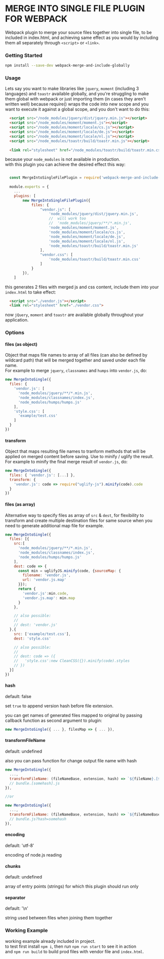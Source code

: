 # MERGE INTO SINGLE FILE PLUGIN FOR WEBPACK

Webpack plugin to merge your source files together into single file, to be included in index.html, and achieving same effect as you would by including them all separately through `<script>` or `<link>`.

### Getting Started

```bash
npm install --save-dev webpack-merge-and-include-globally
```

### Usage

Lets say you want to make libraries like `jquery`, `moment` (including 3 languages) and `toastr` available globally, and you're struggling to make them global with webpack or just importing them (in cases they aren't written well) because require() wraps the code into new scope and you want to execute it against a global scope, and you don't want to do this:
```html
  <script src="/node_modules/jquery/dist/jquery.min.js"></script>
  <script src="/node_modules/moment/moment.js"></script>
  <script src="/node_modules/moment/locale/cs.js"></script>
  <script src="/node_modules/moment/locale/de.js"></script>
  <script src="/node_modules/moment/locale/nl.js"></script>
  <script src="/node_modules/toastr/build/toastr.min.js"></script>
  
  <link rel="stylesheet" href="/node_modules/toastr/build/toastr.min.css">
```
because your `node_modules` is not available in production.
<br/>with this plugin you can achieve the desired effect this way:
```javascript

  const MergeIntoSingleFilePlugin = require('webpack-merge-and-include-globally');
  
  module.exports = {
    ...
    plugins: [
        new MergeIntoSingleFilePlugin({
            files: {
                "vendor.js": [
                    'node_modules/jquery/dist/jquery.min.js',
                    //  will work too
                    //  'node_modules/jquery/**/*.min.js',
                    'node_modules/moment/moment.js',
                    'node_modules/moment/locale/cs.js',
                    'node_modules/moment/locale/de.js',
                    'node_modules/moment/locale/nl.js',
                    'node_modules/toastr/build/toastr.min.js'
                ],
                "vendor.css": [
                    'node_modules/toastr/build/toastr.min.css'
                ]
            }
        }),
    ]

```
this generates 2 files with merged js and css content, include them into your `index.html` to take effect:
``` html
  <script src="./vendor.js"></script>
  <link rel="stylesheet" href="./vendor.css">
```
now `jQuery`, `moment` and `toastr` are available globally throughout your application.

### Options

#### files (as object)

Object that maps file names to array of all files (can also be defined by wildcard path) that will be merged together and saved under each file name.
<br/>For example to merge `jquery`, `classnames` and `humps` into `vendor.js`, do:
```javascript
new MergeIntoSingle({
  files: {
    'vendor.js': [
      'node_modules/jquery/**/*.min.js',
      'node_modules/classnames/index.js',
      'node_modules/humps/humps.js'
    ],
    'style.css': [
      'example/test.css'
    ]
  }
})
```

#### transform

Object that maps resulting file names to tranform methods that will be applied on merged content before saving. Use to minify / uglify the result.
<br/>For example to minify the final merge result of `vendor.js`, do:
```javascript
new MergeIntoSingle({
  files: { 'vendor.js': [...] },
  transform: {
    'vendor.js': code => require("uglify-js").minify(code).code
  }
})
```

#### files (as array)

Alternative way to specify files as array of `src` & `dest`, for flexibility to transform and create multiple destination files for same source when you need to generate additional map file for example.
```javascript
new MergeIntoSingle({
  files: [{
    src:[
      'node_modules/jquery/**/*.min.js',
      'node_modules/classnames/index.js',
      'node_modules/humps/humps.js'
    ],
    dest: code => {
      const min = uglifyJS.minify(code, {sourceMap: {
        filename: 'vendor.js',
        url: 'vendor.js.map'
      }});
      return {
        'vendor.js':min.code,
        'vendor.js.map': min.map
      }
    },

    // also possible:
    //
    // dest: 'vendor.js'
  },{
    src: ['example/test.css'],
    dest: 'style.css'

    // also possible:
    //
    // dest: code => ({
    //   'style.css':new CleanCSS({}).minify(code).styles
    // })
  }]
})
```

#### hash
default: false

set `true` to append version hash before file extension.

you can get names of generated files mapped to original by passing callback function as second argument to plugin: 
```javascript
new MergeIntoSingle({ ... }, filesMap => { ... }),
```

#### transformFileName
default: undefined

also you can pass function for change output file name with hash
```javascript
new MergeIntoSingle({
  ...,
  transformFileName: (fileNameBase, extension, hash) => `${fileName}.[${hash}]${extension}`,
  // bundle.[somehash].js
}),

//or

new MergeIntoSingle({
  ...,
  transformFileName: (fileNameBase, extension, hash) => `${fileNameBase}${extension}?hash=${hash}`,
  // bundle.js?hash=somehash
}),

```

#### encoding

default: 'utf-8'

encoding of node.js reading

#### chunks

default: undefined

array of entry points (strings) for which this plugin should run only

#### separator

default: '\n'

string used between files when joining them together

### Working Example

working example already included in project.
<br/>to test first install `npm i`, then run `npm run start` to see it in action
<br/>and `npm run build` to build prod files with vendor file and `index.html`.
